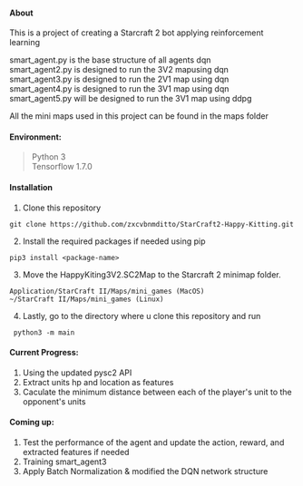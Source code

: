 #### About
This is a project of creating a Starcraft 2 bot applying reinforcement learning <br>

smart_agent.py is the base structure of all agents dqn<br>
smart_agent2.py is designed to run the 3V2 mapusing dqn <br>
smart_agent3.py is designed to run the 2V1 map using dqn<br>
smart_agent4.py is designed to run the 3V1 map using dqn<br>
smart_agent5.py will be designed to run the 3V1 map using ddpg <br>

All the mini maps used in this project can be found in the maps folder <br>

#### Environment:
>Python 3 <br>
>Tensorflow 1.7.0

#### Installation
1. Clone this repository
```
git clone https://github.com/zxcvbnmditto/StarCraft2-Happy-Kitting.git
```
2. Install the required packages if needed using pip
```
pip3 install <package-name>
```
3. Move the HappyKiting3V2.SC2Map to the Starcraft 2 minimap folder. 
```
Application/StarCraft II/Maps/mini_games (MacOS)
~/StarCraft II/Maps/mini_games (Linux)
```
4. Lastly, go to the directory where u clone this repository and run
```
 python3 -m main
```
#### Current Progress:
1. Using the updated pysc2 API
2. Extract units hp and location as features
3. Caculate the minimum distance between each of the player's unit to the opponent's units

#### Coming up:
1. Test the performance of the agent and update the action, reward, and extracted features if needed
2. Training smart_agent3
3. Apply Batch Normalization & modified the DQN network structure
